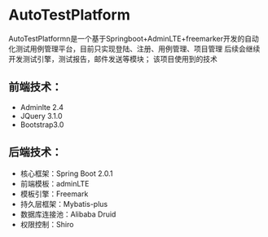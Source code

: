 # AutoTestPlatform

AutoTestPlatformn是一个基于Springboot+AdminLTE+freemarker开发的自动化测试用例管理平台，目前只实现登陆、注册、用例管理、项目管理
后续会继续开发测试引擎，测试报告，邮件发送等模块；
该项目使用到的技术
## 前端技术：
- Adminlte 2.4
- JQuery 3.1.0
- Bootstrap3.0
## 后端技术：
- 核心框架：Spring Boot 2.0.1
- 前端模板：adminLTE
- 模板引擎：Freemark
- 持久层框架：Mybatis-plus
- 数据库连接池：Alibaba Druid
- 权限控制：Shiro 


